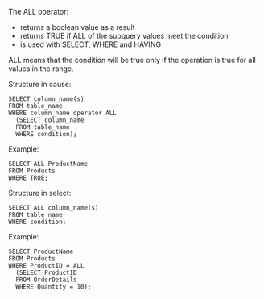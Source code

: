 The ALL operator:

- returns a boolean value as a result
- returns TRUE if ALL of the subquery values meet the condition
- is used with SELECT, WHERE and HAVING  

ALL means that the condition will be true only if the operation is true for all values in the range.

Structure in cause:
```
SELECT column_name(s)
FROM table_name
WHERE column_name operator ALL
  (SELECT column_name
  FROM table_name
  WHERE condition);
```
Example:
```
SELECT ALL ProductName
FROM Products
WHERE TRUE;
```
Structure in select:
```
SELECT ALL column_name(s)
FROM table_name
WHERE condition;
```
Example:
```
SELECT ProductName
FROM Products
WHERE ProductID = ALL
  (SELECT ProductID
  FROM OrderDetails
  WHERE Quantity = 10);
```